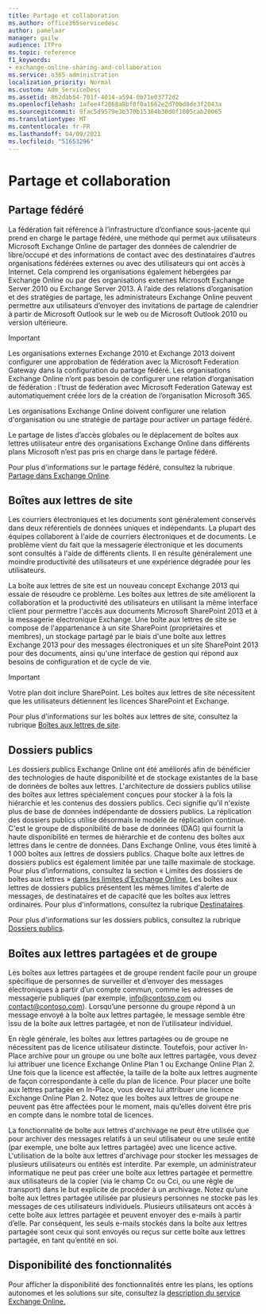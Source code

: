 ```yaml
---
title: Partage et collaboration
ms.author: office365servicedesc
author: pamelaar
manager: gailw
audience: ITPro
ms.topic: reference
f1_keywords:
- exchange-online-sharing-and-collaboration
ms.service: o365-administration
localization_priority: Normal
ms.custom: Adm_ServiceDesc
ms.assetid: 862dab54-701f-4014-a594-0b71e03772d2
ms.openlocfilehash: 1afee4f2868a8bf0f0a1662e2d70bd8de3f2043a
ms.sourcegitcommit: 9fac5d9579e3b370b15384b36d0f1805cab20065
ms.translationtype: MT
ms.contentlocale: fr-FR
ms.lasthandoff: 04/09/2021
ms.locfileid: "51653296"
---
```

# <a name="sharing-and-collaboration"></a>Partage et collaboration

## <a name="federated-sharing"></a>Partage fédéré

La fédération fait référence à l’infrastructure d’confiance sous-jacente qui prend en charge le partage fédéré, une méthode qui permet aux utilisateurs Microsoft Exchange Online de partager des données de calendrier de libre/occupé et des informations de contact avec des destinataires d’autres organisations fédérées externes ou avec des utilisateurs qui ont accès à Internet. Cela comprend les organisations également hébergées par Exchange Online ou par des organisations externes Microsoft Exchange Server 2010 ou Exchange Server 2013. À l’aide des relations d’organisation et des stratégies de partage, les administrateurs Exchange Online peuvent permettre aux utilisateurs d’envoyer des invitations de partage de calendrier à partir de Microsoft Outlook sur le web ou de Microsoft Outlook 2010 ou version ultérieure.
  
> [!IMPORTANT]
>  Les organisations externes Exchange 2010 et Exchange 2013 doivent configurer une approbation de fédération avec la Microsoft Federation Gateway dans la configuration du partage fédéré. Les organisations Exchange Online n’ont pas besoin de configurer une relation d’organisation de fédération : l’trust de fédération avec Microsoft Federation Gateway est automatiquement créée lors de la création de l’organisation Microsoft 365. 
>
>  Les organisations Exchange Online doivent configurer une relation d'organisation ou une stratégie de partage pour activer un partage fédéré. 
>
>  Le partage de listes d’accès globales ou le déplacement de boîtes aux lettres utilisateur entre des organisations Exchange Online dans différents plans Microsoft n’est pas pris en charge dans le partage fédéré. 
  
Pour plus d'informations sur le partage fédéré, consultez la rubrique [Partage dans Exchange Online](/exchange/sharing/sharing).
  
## <a name="site-mailboxes"></a>Boîtes aux lettres de site

Les courriers électroniques et les documents sont généralement conservés dans deux référentiels de données uniques et indépendants. La plupart des équipes collaborent à l'aide de courriers électroniques et de documents. Le problème vient du fait que la messagerie électronique et les documents sont consultés à l'aide de différents clients. Il en résulte généralement une moindre productivité des utilisateurs et une expérience dégradée pour les utilisateurs.
  
La boîte aux lettres de site est un nouveau concept Exchange 2013 qui essaie de résoudre ce problème. Les boîtes aux lettres de site améliorent la collaboration et la productivité des utilisateurs en utilisant la même interface client pour permettre l'accès aux documents Microsoft SharePoint 2013 et à la messagerie électronique Exchange. Une boîte aux lettres de site se compose de l'appartenance à un site SharePoint (propriétaires et membres), un stockage partagé par le biais d'une boîte aux lettres Exchange 2013 pour des messages électroniques et un site SharePoint 2013 pour des documents, ainsi qu'une interface de gestion qui répond aux besoins de configuration et de cycle de vie.
  
> [!IMPORTANT]
> Votre plan doit inclure SharePoint. Les boîtes aux lettres de site nécessitent que les utilisateurs détiennent les licences SharePoint et Exchange. 
  
Pour plus d'informations sur les boîtes aux lettres de site, consultez la rubrique [Boîtes aux lettres de site](/exchange/collaboration-exo/collaboration-exo).
  
## <a name="public-folders"></a>Dossiers publics

Les dossiers publics Exchange Online ont été améliorés afin de bénéficier des technologies de haute disponibilité et de stockage existantes de la base de données de boîtes aux lettres. L'architecture de dossiers publics utilise des boîtes aux lettres spécialement conçues pour stocker à la fois la hiérarchie et les contenus des dossiers publics. Ceci signifie qu'il n'existe plus de base de données indépendante de dossiers publics. La réplication des dossiers publics utilise désormais le modèle de réplication continue. C'est le groupe de disponibilité de base de données (DAG) qui fournit la haute disponibilité en termes de hiérarchie et de contenu des boîtes aux lettres dans le centre de données. Dans Exchange Online, vous êtes limité à 1 000 boîtes aux lettres de dossiers publics. Chaque boîte aux lettres de dossiers publics est également limitée par une taille maximale de stockage. Pour plus d’informations, consultez la section « Limites des dossiers de boîtes aux lettres » [dans les limites d’Exchange Online.](exchange-online-limits.md) Les boîtes aux lettres de dossiers publics présentent les mêmes limites d'alerte de messages, de destinataires et de capacité que les boîtes aux lettres ordinaires. Pour plus d'informations, consultez la rubrique [Destinataires](recipients.md). 
  
Pour plus d'informations sur les dossiers publics, consultez la rubrique [Dossiers publics](/exchange/collaboration-exo/public-folders/public-folders).
  
## <a name="group-and-shared-mailboxes"></a>Boîtes aux lettres partagées et de groupe

Les boîtes aux lettres partagées et de groupe rendent facile pour un groupe spécifique de personnes de surveiller et d’envoyer des messages électroniques à partir d’un compte commun, comme les adresses de messagerie publiques (par exemple, info@contoso.com ou contact@contoso.com). Lorsqu’une personne du groupe répond à un message envoyé à la boîte aux lettres partagée, le message semble être issu de la boîte aux lettres partagée, et non de l’utilisateur individuel.
  
En règle générale, les boîtes aux lettres partagées ou de groupe ne nécessitent pas de licence utilisateur distincte. Toutefois, pour activer In-Place archive pour un groupe ou une boîte aux lettres partagée, vous devez lui attribuer une licence Exchange Online Plan 1 ou Exchange Online Plan 2. Une fois que la licence est affectée, la taille de la boîte aux lettres augmente de façon correspondante à celle du plan de licence. Pour placer une boîte aux lettres partagée en In-Place, vous devez lui attribuer une licence Exchange Online Plan 2. Notez que les boîtes aux lettres de groupe ne peuvent pas être affectées pour le moment, mais qu’elles doivent être pris en compte dans le nombre total de licences.
  
La fonctionnalité de boîte aux lettres d'archivage ne peut être utilisée que pour archiver des messages relatifs à un seul utilisateur ou une seule entité (par exemple, une boîte aux lettres partagée) avec une licence active. L'utilisation de la boîte aux lettres d'archivage pour stocker les messages de plusieurs utilisateurs ou entités est interdite. Par exemple, un administrateur informatique ne peut pas créer une boîte aux lettres partagée et permettre aux utilisateurs de la copier (via le champ Cc ou Cci, ou une règle de transport) dans le but explicite de procéder à un archivage. Notez qu’une boîte aux lettres partagée utilisée par plusieurs personnes ne stocke pas les messages de ces utilisateurs individuels. Plusieurs utilisateurs ont accès à cette boîte aux lettres partagée et peuvent envoyer des e-mails à partir d’elle. Par conséquent, les seuls e-mails stockés dans la boîte aux lettres partagée sont ceux qui sont envoyés ou reçus sur cette boîte aux lettres partagée, en tant qu’entité en soi.
  
## <a name="feature-availability"></a>Disponibilité des fonctionnalités

Pour afficher la disponibilité des fonctionnalités entre les plans, les options autonomes et les solutions sur site, consultez la [description du service Exchange Online.](exchange-online-service-description.md)
